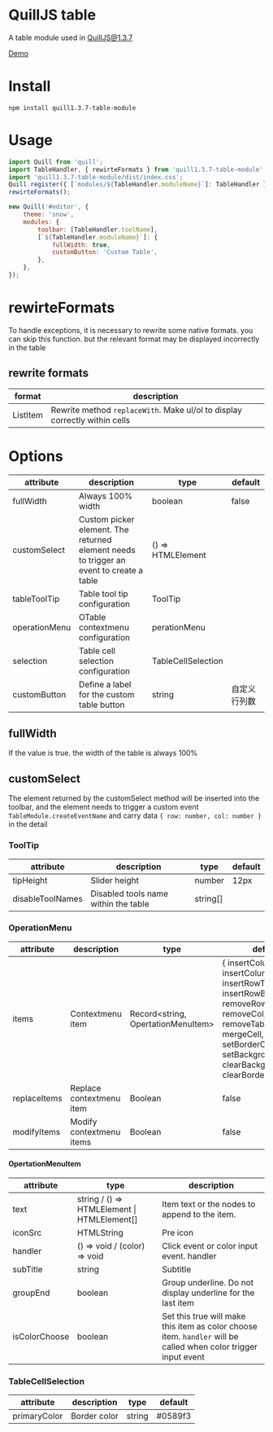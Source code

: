 # QuillJS table

A table module used in QuillJS@1.3.7

[Demo](https://zzxming.github.io/quill-table/demo/index.html)

# Install

```
npm install quill1.3.7-table-module
```

# Usage

```javascript
import Quill from 'quill';
import TableHandler, { rewirteFormats } from 'quill1.3.7-table-module';
import 'quill1.3.7-table-module/dist/index.css';
Quill.register({ [`modules/${TableHandler.moduleName}`]: TableHandler }, true);
rewirteFormats();

new Quill('#editor', {
    theme: 'snow',
    modules: {
        toolbar: [TableHandler.toolName],
        [`${TableHandler.moduleName}`]: {
            fullWidth: true,
            customButton: 'Custom Table',
        },
    },
});
```

# rewirteFormats

To handle exceptions, it is necessary to rewrite some native formats. you can skip this function. but the relevant format may be displayed incorrectly in the table

## rewrite formats

| format   | description                                                                |
| -------- | -------------------------------------------------------------------------- |
| ListItem | Rewrite method `replaceWith`. Make ul/ol to display correctly within cells |

# Options

| attribute     | description                                                                             | type               | default      |
| ------------- | --------------------------------------------------------------------------------------- | ------------------ | ------------ |
| fullWidth     | Always 100% width                                                                       | boolean            | false        |
| customSelect  | Custom picker element. The returned element needs to trigger an event to create a table | () => HTMLElement  |              |
| tableToolTip  | Table tool tip configuration                                                            | ToolTip            |              |
| operationMenu | OTable contextmenu configuration                                                        | perationMenu       |              |
| selection     | Table cell selection configuration                                                      | TableCellSelection |              |
| customButton  | Define a label for the custom table button                                              | string             | 自定义行列数 |

## fullWidth

If the value is true. the width of the table is always 100%

## customSelect

The element returned by the customSelect method will be inserted into the toolbar, and the element needs to trigger a custom event `TableModule.createEventName` and carry data `{ row: number, col: number }` in the detail

### ToolTip

| attribute        | description                          | type     | default |
| ---------------- | ------------------------------------ | -------- | ------- |
| tipHeight        | Slider height                        | number   | 12px    |
| disableToolNames | Disabled tools name within the table | string[] |         |

### OperationMenu

| attribute    | description              | type                               | default                                                                                                                                                                                          |
| ------------ | ------------------------ | ---------------------------------- | ------------------------------------------------------------------------------------------------------------------------------------------------------------------------------------------------ |
| items        | Contextmenu item         | Record<string, OpertationMenuItem> | { insertColumnLeft, insertColumnRight, insertRowTop, insertRowBottom, removeRow, removeCol, removeTable, mergeCell, setBorderColor, setBackgroundColor, clearBackgroundColor, clearBorderColor } |
| replaceItems | Replace contextmenu item | Boolean                            | false                                                                                                                                                                                            |
| modifyItems  | Modify contextmenu items | Boolean                            | false                                                                                                                                                                                            |

#### OpertationMenuItem

| attribute     | type                                        | description                                                                                                     |
| ------------- | ------------------------------------------- | --------------------------------------------------------------------------------------------------------------- |
| text          | string / () => HTMLElement \| HTMLElement[] | Item text or the nodes to append to the item.                                                                   |
| iconSrc       | HTMLString                                  | Pre icon                                                                                                        |
| handler       | () => void / (color) => void                | Click event or color input event. handler                                                                       |
| subTitle      | string                                      | Subtitle                                                                                                        |
| groupEnd      | boolean                                     | Group underline. Do not display underline for the last item                                                     |
| isColorChoose | boolean                                     | Set this true will make this item as color choose item. `handler` will be called when color trigger input event |

### TableCellSelection

| attribute    | description  | type   | default |
| ------------ | ------------ | ------ | ------- |
| primaryColor | Border color | string | #0589f3 |
